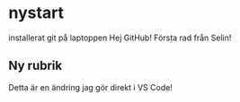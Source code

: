 # nystart
installerat git på laptoppen
Hej GitHub!
Första rad från Selin!
## Ny rubrik

Detta är en ändring jag gör direkt i VS Code!

